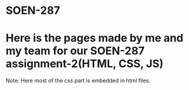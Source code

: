 # SOEN-287
# Here is the pages made by me and my team for our SOEN-287 assignment-2(HTML, CSS, JS)
Note: Here most of the css part is embedded in html files.
